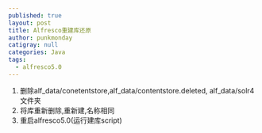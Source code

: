 ```yaml
---
published: true
layout: post
title: Alfresco重建库还原
author: punkmonday
catigray: null
categories: Java
tags: 
  - alfresco5.0
---
```



1. 删除alf_data/conetentstore,alf_data/contentstore.deleted, alf_data/solr4 文件夹
2. 将库重新删除,重新建,名称相同
3. 重启alfresco5.0(运行建库script)
